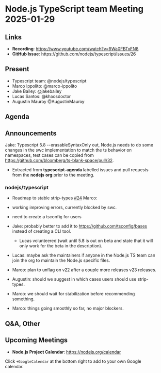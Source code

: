 # Node.js  TypeScript team Meeting 2025-01-29

## Links

* **Recording**: <https://www.youtube.com/watch?v=9Wa0FBTxFN8>
* **GitHub Issue**: <https://github.com/nodejs/typescript/issues/26>

## Present

* Typescript team: @nodejs/typescript
* Marco Ippolito: @marco-ippolito
* Jake Bailey: @jakebailey
* Lucas Santos: @khaosdoctor
* Augustin Mauroy @AugustinMauroy

## Agenda

## Announcements

Jake: Typescript 5.8 --erasableSyntaxOnly out, Node.js needs to do some changes in the swc implementation to match the ts behavior on namespaces, test cases can be copied from <https://github.com/bloomberg/ts-blank-space/pull/32>.

* Extracted from **typescript-agenda** labelled issues and pull requests from the **nodejs org** prior to the meeting.

### nodejs/typescript

* Roadmap to stable strip-types [#24](https://github.com/nodejs/typescript/issues/24)
Marco:
* working improving errors, currently blocked by swc.
* need to create a tsconfig for users

* Jake: probably better to add it to <https://github.com/tsconfig/bases> instead of creating a CLI tool.
  * Lucas volunteered (wait until 5.8 is out on beta and state that it will only work for the beta in the description).
* Lucas: maybe ask the maintainers if anyone in the Node.js TS team can join the org to maintain the Node.js specific files.
* Marco: plan to unflag on v22 after a couple more releases v23 releases.
* Augustin: should we suggest in which cases users should use strip-types.
* Marco: we should wait for stabilization before recommending something.
* Marco: things going smoothly so far, no major blockers.

## Q&A, Other

## Upcoming Meetings

* **Node.js Project Calendar**: <https://nodejs.org/calendar>

Click `+GoogleCalendar` at the bottom right to add to your own Google calendar.
